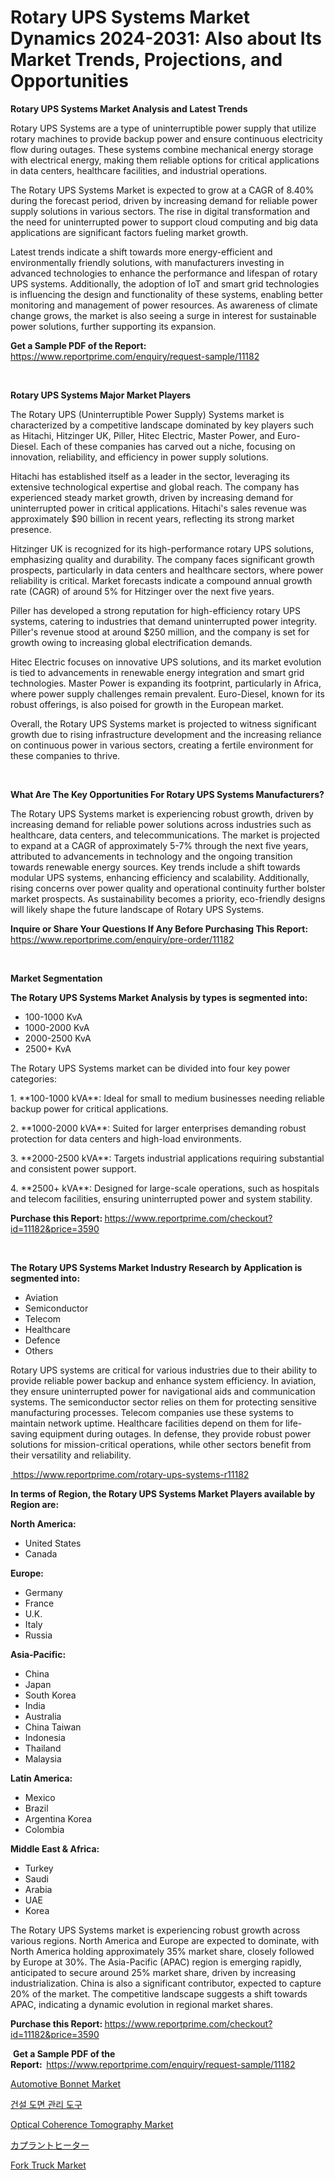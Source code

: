 <p><h1>Rotary UPS Systems Market Dynamics 2024-2031: Also about Its Market Trends, Projections, and Opportunities</h1></p><p><strong>Rotary UPS Systems Market Analysis and Latest Trends</strong></p>
<p><p>Rotary UPS Systems are a type of uninterruptible power supply that utilize rotary machines to provide backup power and ensure continuous electricity flow during outages. These systems combine mechanical energy storage with electrical energy, making them reliable options for critical applications in data centers, healthcare facilities, and industrial operations. </p><p>The Rotary UPS Systems Market is expected to grow at a CAGR of 8.40% during the forecast period, driven by increasing demand for reliable power supply solutions in various sectors. The rise in digital transformation and the need for uninterrupted power to support cloud computing and big data applications are significant factors fueling market growth. </p><p>Latest trends indicate a shift towards more energy-efficient and environmentally friendly solutions, with manufacturers investing in advanced technologies to enhance the performance and lifespan of rotary UPS systems. Additionally, the adoption of IoT and smart grid technologies is influencing the design and functionality of these systems, enabling better monitoring and management of power resources. As awareness of climate change grows, the market is also seeing a surge in interest for sustainable power solutions, further supporting its expansion.</p></p>
<p><strong>Get a Sample PDF of the Report:&nbsp;</strong> <a href="https://www.reportprime.com/enquiry/request-sample/11182">https://www.reportprime.com/enquiry/request-sample/11182</a></p>
<p>&nbsp;</p>
<p><strong>Rotary UPS Systems Major Market Players</strong></p>
<p><p>The Rotary UPS (Uninterruptible Power Supply) Systems market is characterized by a competitive landscape dominated by key players such as Hitachi, Hitzinger UK, Piller, Hitec Electric, Master Power, and Euro-Diesel. Each of these companies has carved out a niche, focusing on innovation, reliability, and efficiency in power supply solutions.</p><p>Hitachi has established itself as a leader in the sector, leveraging its extensive technological expertise and global reach. The company has experienced steady market growth, driven by increasing demand for uninterrupted power in critical applications. Hitachi's sales revenue was approximately $90 billion in recent years, reflecting its strong market presence.</p><p>Hitzinger UK is recognized for its high-performance rotary UPS solutions, emphasizing quality and durability. The company faces significant growth prospects, particularly in data centers and healthcare sectors, where power reliability is critical. Market forecasts indicate a compound annual growth rate (CAGR) of around 5% for Hitzinger over the next five years.</p><p>Piller has developed a strong reputation for high-efficiency rotary UPS systems, catering to industries that demand uninterrupted power integrity. Piller's revenue stood at around $250 million, and the company is set for growth owing to increasing global electrification demands.</p><p>Hitec Electric focuses on innovative UPS solutions, and its market evolution is tied to advancements in renewable energy integration and smart grid technologies. Master Power is expanding its footprint, particularly in Africa, where power supply challenges remain prevalent. Euro-Diesel, known for its robust offerings, is also poised for growth in the European market.</p><p>Overall, the Rotary UPS Systems market is projected to witness significant growth due to rising infrastructure development and the increasing reliance on continuous power in various sectors, creating a fertile environment for these companies to thrive.</p></p>
<p>&nbsp;</p>
<p><strong>What Are The Key Opportunities For Rotary UPS Systems Manufacturers?</strong></p>
<p><p>The Rotary UPS Systems market is experiencing robust growth, driven by increasing demand for reliable power solutions across industries such as healthcare, data centers, and telecommunications. The market is projected to expand at a CAGR of approximately 5-7% through the next five years, attributed to advancements in technology and the ongoing transition towards renewable energy sources. Key trends include a shift towards modular UPS systems, enhancing efficiency and scalability. Additionally, rising concerns over power quality and operational continuity further bolster market prospects. As sustainability becomes a priority, eco-friendly designs will likely shape the future landscape of Rotary UPS Systems.</p></p>
<p><strong>Inquire or Share Your Questions If Any Before Purchasing This Report:</strong> <a href="https://www.reportprime.com/enquiry/pre-order/11182">https://www.reportprime.com/enquiry/pre-order/11182</a></p>
<p>&nbsp;</p>
<p><strong>Market Segmentation</strong></p>
<p><strong>The Rotary UPS Systems Market Analysis by types is segmented into:</strong></p>
<p><ul><li>100-1000 KvA</li><li>1000-2000 KvA</li><li>2000-2500 KvA</li><li>2500+ KvA</li></ul></p>
<p><p>The Rotary UPS Systems market can be divided into four key power categories: </p><p>1. **100-1000 kVA**: Ideal for small to medium businesses needing reliable backup power for critical applications. </p><p>2. **1000-2000 kVA**: Suited for larger enterprises demanding robust protection for data centers and high-load environments. </p><p>3. **2000-2500 kVA**: Targets industrial applications requiring substantial and consistent power support. </p><p>4. **2500+ kVA**: Designed for large-scale operations, such as hospitals and telecom facilities, ensuring uninterrupted power and system stability.</p></p>
<p><strong>Purchase this Report:&nbsp;</strong><a href="https://www.reportprime.com/checkout?id=11182&price=3590">https://www.reportprime.com/checkout?id=11182&price=3590</a></p>
<p>&nbsp;</p>
<p><strong>The Rotary UPS Systems Market Industry Research by Application is segmented into:</strong></p>
<p><ul><li>Aviation</li><li>Semiconductor</li><li>Telecom</li><li>Healthcare</li><li>Defence</li><li>Others</li></ul></p>
<p><p>Rotary UPS systems are critical for various industries due to their ability to provide reliable power backup and enhance system efficiency. In aviation, they ensure uninterrupted power for navigational aids and communication systems. The semiconductor sector relies on them for protecting sensitive manufacturing processes. Telecom companies use these systems to maintain network uptime. Healthcare facilities depend on them for life-saving equipment during outages. In defense, they provide robust power solutions for mission-critical operations, while other sectors benefit from their versatility and reliability.</p></p>
<p><a href="https://www.reportprime.com/rotary-ups-systems-r11182">&nbsp;https://www.reportprime.com/rotary-ups-systems-r11182</a></p>
<p><strong>In terms of Region, the Rotary UPS Systems Market Players available by Region are:</strong></p>
<p>
    <p> <strong> North America: </strong>
        <ul>
            <li>United States</li>
            <li>Canada</li>
        </ul>
        </p> 
    <p> <strong> Europe: </strong>
        <ul>
            <li>Germany</li>
            <li>France</li>
            <li>U.K.</li>
            <li>Italy</li>
            <li>Russia</li>
        </ul>
        </p> 
    <p> <strong> Asia-Pacific: </strong>
        <ul>
            <li>China</li>
            <li>Japan</li>
            <li>South Korea</li>
            <li>India</li>
            <li>Australia</li>
            <li>China Taiwan</li>
            <li>Indonesia</li>
            <li>Thailand</li>
            <li>Malaysia</li>
        </ul>
        </p> 
    <p> <strong> Latin America: </strong>
        <ul>
            <li>Mexico</li>
            <li>Brazil</li>
            <li>Argentina Korea</li>
            <li>Colombia</li>
        </ul>
        </p> 
    <p> <strong> Middle East & Africa: </strong>
        <ul>
            <li>Turkey</li>
            <li>Saudi</li>
            <li>Arabia</li>
            <li>UAE</li>
            <li>Korea</li>
        </ul>
    </p>
    </p>
<p><p>The Rotary UPS Systems market is experiencing robust growth across various regions. North America and Europe are expected to dominate, with North America holding approximately 35% market share, closely followed by Europe at 30%. The Asia-Pacific (APAC) region is emerging rapidly, anticipated to secure around 25% market share, driven by increasing industrialization. China is also a significant contributor, expected to capture 20% of the market. The competitive landscape suggests a shift towards APAC, indicating a dynamic evolution in regional market shares.</p></p>
<p><strong>Purchase this Report: </strong><a href="https://www.reportprime.com/checkout?id=11182&price=3590">https://www.reportprime.com/checkout?id=11182&price=3590</a></p>
<p>&nbsp;<strong>Get a Sample PDF of the Report:&nbsp;&nbsp;</strong><a href="https://www.reportprime.com/enquiry/request-sample/11182">https://www.reportprime.com/enquiry/request-sample/11182</a></p>
<p><strong></strong></p>
<p><p><a href="https://issuu.com/reportprime-2/docs/automotive-bonnet-market-size-2030._b0f16c724db940">Automotive Bonnet Market</a></p><p><a href="https://medium.com/@hossainvi014/%EC%84%B8%EA%B3%84-construction-drawing-management-tool-market-%EC%9D%80-2024%EC%97%90%EC%84%9C-2031%EB%A1%9C-%EC%97%B0%ED%8F%89%EA%B7%A0-%EC%A6%9D%EA%B0%80%EC%9C%A8%EC%9D%84-%EB%B3%B4%EC%9D%BC-%EA%B2%83%EC%9C%BC%EB%A1%9C-%EC%98%88%EC%83%81%EB%90%A9%EB%8B%88%EB%8B%A4-e2b8effbdaef">건설 도면 관리 도구</a></p><p><a href="https://www.linkedin.com/pulse/optical-coherence-tomography-market-size-share-trends-analysis-pjraf?trackingId=q750rx4FRISOgXGSuTEmeA%3D%3D">Optical Coherence Tomography Market</a></p><p><a href="https://medium.com/@henriettemills1/couplant-heater-market-%E3%81%AE%E3%82%B0%E3%83%AD%E3%83%BC%E3%83%90%E3%83%AB%E5%B8%82%E5%A0%B4%E6%A6%82%E8%A6%81%E3%81%AF-%E4%B8%96%E7%95%8C%E3%81%8A%E3%82%88%E3%81%B3%E4%B8%BB%E8%A6%81%E5%B8%82%E5%A0%B4%E3%81%AB%E3%81%8A%E3%81%91%E3%82%8B%E6%A5%AD%E7%95%8C%E3%81%AB%E5%BD%B1%E9%9F%BF%E3%82%92%E4%B8%8E%E3%81%88%E3%82%8B%E4%B8%BB%E8%A6%81%E3%81%AA%E3%83%88%E3%83%AC%E3%83%B3%E3%83%89%E3%81%AB%E3%81%A4%E3%81%84%E3%81%A6-%E7%8B%AC%E8%87%AA%E3%81%AE%E8%A6%96%E7%82%B9%E3%82%92%E6%8F%90%E4%BE%9B%E3%81%97%E3%81%BE%E3%81%99-f38516380be2">カプラントヒーター</a></p><p><a href="https://medium.com/@arteedvaara9/the-fork-truck-industry-analysis-report-offers-a-comprehensive-and-current-examination-of-the-5fb9931de0f4">Fork Truck Market</a></p></p>